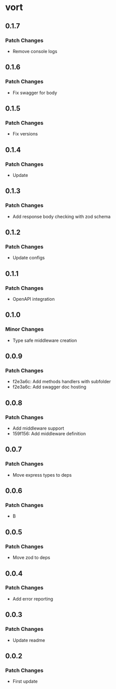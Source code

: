 # vort

## 0.1.7

### Patch Changes

- Remove console logs

## 0.1.6

### Patch Changes

- Fix swagger for body

## 0.1.5

### Patch Changes

- Fix versions

## 0.1.4

### Patch Changes

- Update

## 0.1.3

### Patch Changes

- Add response body checking with zod schema

## 0.1.2

### Patch Changes

- Update configs

## 0.1.1

### Patch Changes

- OpenAPI integration

## 0.1.0

### Minor Changes

- Type safe middleware creation

## 0.0.9

### Patch Changes

- f2e3a6c: Add methods handlers with subfolder
- f2e3a6c: Add swagger doc hosting

## 0.0.8

### Patch Changes

- Add middleware support
- 159f156: Add middleware definition

## 0.0.7

### Patch Changes

- Move express types to deps

## 0.0.6

### Patch Changes

- B

## 0.0.5

### Patch Changes

- Move zod to deps

## 0.0.4

### Patch Changes

- Add error reporting

## 0.0.3

### Patch Changes

- Update readme

## 0.0.2

### Patch Changes

- First update

